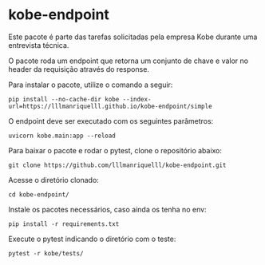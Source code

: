 # kobe-endpoint

Este pacote é parte das tarefas solicitadas pela empresa Kobe durante uma entrevista técnica.

O pacote roda um endpoint que retorna um conjunto de chave e valor no header da requisição através do response.

Para instalar o pacote, utilize o comando a seguir:

```
pip install --no-cache-dir kobe --index-url=https://lllmanriquelll.github.io/kobe-endpoint/simple
```

O endpoint deve ser executado com os seguintes parâmetros:

```
uvicorn kobe.main:app --reload
```

Para baixar o pacote e rodar o pytest, clone o repositório abaixo:

```
git clone https://github.com/lllmanriquelll/kobe-endpoint.git
```

Acesse o diretório clonado:

```
cd kobe-endpoint/
```

Instale os pacotes necessários, caso ainda os tenha no env:

 ```
 pip install -r requirements.txt
 ```

Execute o pytest indicando o diretório com o teste:

```
pytest -r kobe/tests/
```